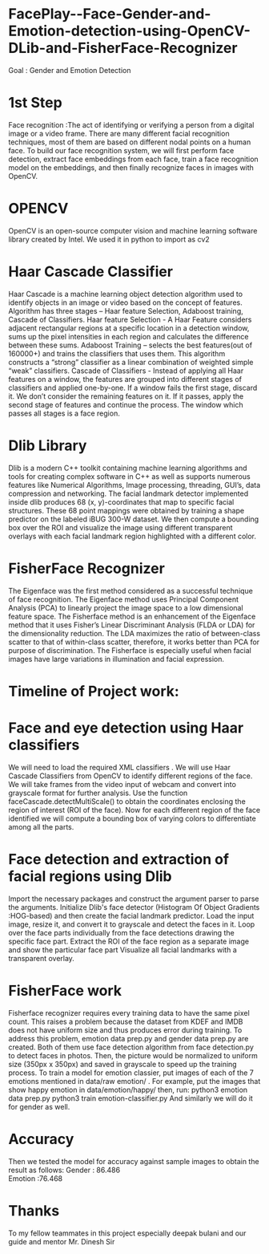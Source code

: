 # FacePlay--Face-Gender-and-Emotion-detection-using-OpenCV-DLib-and-FisherFace-Recognizer
Goal : Gender and Emotion Detection 

# 1st Step
Face recognition :The act of identifying or verifying a person from a digital image or a video frame. There are many different facial recognition techniques, most of them are based on different nodal points on a human face. 
To build our face recognition system, we will first perform face detection, extract face embeddings from each face, train a face recognition model on the embeddings, and then finally recognize faces in images with OpenCV.

# OPENCV 
OpenCV is an open-source computer vision and machine learning software library created by Intel.
We used it in python to import as cv2

# Haar Cascade Classifier
Haar Cascade is a machine learning object detection algorithm used to identify objects in an image or video based on the concept of features.
Algorithm has three stages – Haar feature Selection, Adaboost training, Cascade of Classifiers.
Haar feature Selection - A Haar Feature considers adjacent rectangular regions at a specific location in a detection window, sums up the pixel intensities in each region and calculates the difference between these sums.
Adaboost Training – selects the best features(out of 160000+) and trains the classifiers that uses them. This algorithm constructs a “strong” classifier as a linear combination of weighted simple “weak” classifiers.
Cascade of Classifiers - Instead of applying all Haar features on a window, the features are grouped into different stages of classifiers and applied one-by-one. If a window fails the first stage, discard it. We don’t consider the remaining features on it. If it passes, apply the second stage of features and continue the process. The window which passes all stages is a face region.

# Dlib Library

Dlib is a modern C++ toolkit containing machine learning algorithms and tools for creating complex software in C++ as well as supports numerous features like Numerical Algorithms, Image processing, threading, GUI’s, data compression and networking.
The facial landmark detector implemented inside dlib produces 68 (x, y)-coordinates that map to specific facial structures. These 68 point mappings were obtained by training a shape predictor on the labeled iBUG 300-W dataset.
We then compute a bounding box over the ROI and visualize the image using different transparent overlays with each facial landmark region highlighted with a different color.

# FisherFace Recognizer
The Eigenface was the first method considered as a successful technique of face recognition. The Eigenface method uses Principal Component Analysis (PCA) to linearly project the image space to a low dimensional feature space.
The Fisherface method is an enhancement of the Eigenface method that it uses Fisher’s Linear Discriminant Analysis (FLDA or LDA) for the dimensionality reduction. 
The LDA maximizes the ratio of between-class scatter to that of within-class scatter, therefore, it works better than PCA for purpose of discrimination. The Fisherface is especially useful when facial images have large variations in illumination and facial expression.

# Timeline of Project work:

# Face and eye detection using Haar classifiers
We will need to load the required XML classifiers .
We will use Haar Cascade Classifiers from OpenCV to identify different regions of the face.
We will take frames from the video input of webcam and convert into grayscale format for further analysis.
Use the function faceCascade.detectMultiScale() to obtain the coordinates enclosing the region of interest (ROI of the face).
Now for each different region of the face identified we will compute a bounding box of varying colors to differentiate among all the parts.
# Face detection and extraction of facial regions using Dlib
Import the necessary packages and construct the argument parser to parse the arguments.
Initialize Dlib's face detector (Histogram Of Object Gradients :HOG-based) and then create the facial landmark predictor.
Load the input image, resize it, and convert it to grayscale and detect the faces in it.
Loop over the face parts individually from the face detections drawing the specific face part.
Extract the ROI of the face region as a separate image and show the particular face part
Visualize all facial landmarks with a transparent overlay.
# FisherFace work
Fisherface recognizer requires every training data to have the same pixel count. This raises a problem because the dataset from KDEF and IMDB does not have uniform size and thus produces error during training. To address this problem, emotion data prep.py and gender data prep.py are created. Both of them use face detection algorithm from face detection.py to detect faces in photos. Then, the picture would be normalized to uniform size (350px x 350px) and saved in grayscale to speed up the training process. 
To train a model for emotion classier, put images of each of the 7 emotions mentioned in data/raw emotion/ . For example, put the images that show happy emotion in data/emotion/happy/ then, run:
	python3 emotion data prep.py
 	python3 train emotion-classifier.py
And similarly we will do it for gender as well.

# Accuracy
Then we tested the model for accuracy against sample images to obtain the result as follows:
Gender : 86.486                  
Emotion :76.468

# Thanks
To my fellow teammates in this project especially deepak bulani and our guide and mentor Mr. Dinesh Sir

